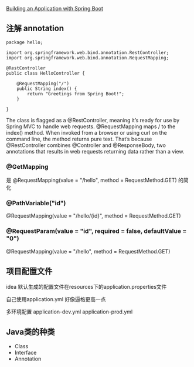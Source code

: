 [Building an Application with Spring Boot](https://spring.io/guides/gs/spring-boot/#initial)

## 注解 annotation
```
package hello;

import org.springframework.web.bind.annotation.RestController;
import org.springframework.web.bind.annotation.RequestMapping;

@RestController
public class HelloController {

    @RequestMapping("/")
    public String index() {
        return "Greetings from Spring Boot!";
    }

}
```
The class is flagged as a @RestController, meaning it’s ready for use by Spring MVC to handle web requests. @RequestMapping maps / to the index() method. When invoked from a browser or using curl on the command line, the method returns pure text. 
That’s because @RestController combines @Controller and @ResponseBody, two annotations that results in web requests returning data rather than a view.

### @GetMapping
是 @RequestMapping(value = "/hello", method = RequestMethod.GET) 的简化

### @PathVariable("id")
@RequestMapping(value = "/hello/{id}", method = RequestMethod.GET)

### @RequestParam(value = "id", required = false, defaultValue = "0")
@RequestMapping(value = "/hello", method = RequestMethod.GET)

## 项目配置文件
idea 默认生成的配置文件在resources下的application.properties文件 

自己使用application.yml 好像逼格更高一点

多环境配置
application-dev.yml
application-prod.yml

## Java类的种类
* Class
* Interface
* Annotation
